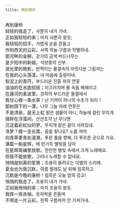 ```yaml
---
title: 再别康桥
---
```


<p>再别康桥<br />轻轻的我走了，사뿐히 내가 가네.<br />正如我轻轻的来；마치 사뿐히 왔듯;<br />我轻轻的招手，가볍게 손을 흔들고<br />作别西天的云彩。서쪽 하늘 구름과 작별하네.<br />那河畔的金柳，강가의 금색 버드나무는<br />是夕阳中的新娘。석양중의 신부.<br />波光里的艳影，반짝이는 물결속의 아릿다운 그림자는<br />在我的心头荡漾。내 마음에 출렁이네.<br />软泥上的青荇，부드러운 진흙 위의 연꽃<br />油油的在水底招摇；미끄러지며 물 속을 헤매이고<br />在康河的柔波里，강하의 부드러운 물결에서<br />我甘心做一条水草！난 기꺼이 하나의 수초가 되리！<br />那树荫下的一潭，나무 그늘 아래 연못은<br />不是清泉，是天上虹 맑은 샘물이 아니, 하늘에 걸린 무지개<br />揉碎在浮藻间，산산조각 난 무늬엔<br />沉淀着彩虹似的梦。무지개 같은 꿈이 서려있네.<br />寻梦？撑一支长篙，꿈을 찾나요? 노를 저어<br />向青草更青处漫溯，푸른 풀을 향해, 더 푸르른 곳으로 가요.<br />满载一船星辉，배 한가득 별빛을 담아<br />在星辉斑斓里放歌。찬란한 별빛 속에서 크게 노래해요.<br />但我不能放歌，그러나 노래할 수 없네요.<br />悄悄是别离的笙箫；조용히 들려오는 이별의 소리에.<br />夏虫也为我沉默，여름 벌레도 날 위해 침묵하고<br />沉默是今晚的康桥！침묵은 오늘 밤의 강교!<br />悄悄的我走了，조용히 내가 가네.<br />正如我悄悄的来；마치 조용히 왔듯.<br />我挥一挥衣袖，옷자락을 흔들며<br />不带走一片云彩。한쪽 구름마저 안 가져가네.</p>


